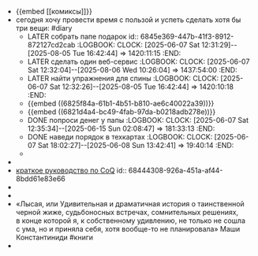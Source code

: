 - {{embed [[комиксы]]}}
- сегодня хочу провести время с пользой и успеть сделать хотя бы три вещи: #diary
	- LATER собрать папе подарок
	  id:: 6845e369-447b-41f3-8912-872127cd2cab
	  :LOGBOOK:
	  CLOCK: [2025-06-07 Sat 12:31:29]--[2025-08-05 Tue 16:42:44] =>  1420:11:15
	  :END:
	- LATER сделать один веб-сервис
	  :LOGBOOK:
	  CLOCK: [2025-06-07 Sat 12:32:04]--[2025-08-06 Wed 10:26:04] =>  1437:54:00
	  :END:
	- LATER найти упражнения для спины
	  :LOGBOOK:
	  CLOCK: [2025-06-07 Sat 12:32:26]--[2025-08-05 Tue 16:42:44] =>  1420:10:18
	  :END:
	- {{embed ((6825f84a-61b1-4b51-b810-ae6c40022a39))}}
	- {{embed ((6821d4a4-bc49-4fab-97da-b0218adb278e))}}
	- DONE попроси денег у папы
	  :LOGBOOK:
	  CLOCK: [2025-06-07 Sat 12:35:34]--[2025-06-15 Sun 02:08:47] =>  181:33:13
	  :END:
	- DONE наведи порядок в техкартах
	  :LOGBOOK:
	  CLOCK: [2025-06-07 Sat 18:02:27]--[2025-06-08 Sun 13:42:41] =>  19:40:14
	  :END:
	-
-
- [краткое руководство по CoQ](https://dtf.ru/games/2317167-caves-of-qud-samyi-druzhelyubnyi-rogalik)
  id:: 68444308-926a-451a-af44-8bdd61e83e66
-
-
- «Лысая, или Удивительная и драматичная история о таинственной черной жиже, судьбоносных встречах, сомнительных решениях, в конце которой я, к собственному удивлению, не только не сошла с ума, но и приняла себя, хотя вообще-то не планировала» Маши Константиниди #книги
-
